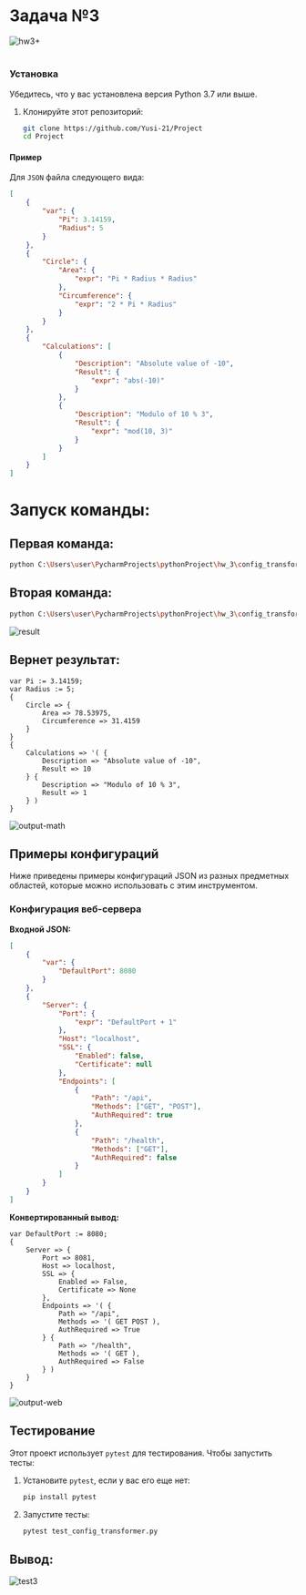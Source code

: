 # Задача №3

![hw3+](https://github.com/user-attachments/assets/d122441e-444a-409f-839c-d5b0a896edff)
# 
### Установка

Убедитесь, что у вас установлена версия Python 3.7 или выше.

1. Клонируйте этот репозиторий:

    ```bash
    git clone https://github.com/Yusi-21/Project
    cd Project
    ```
    
#### Пример

Для `JSON` файла следующего вида:

```json
[
    {
        "var": {
            "Pi": 3.14159,
            "Radius": 5
        }
    },
    {
        "Circle": {
            "Area": {
                "expr": "Pi * Radius * Radius"
            },
            "Circumference": {
                "expr": "2 * Pi * Radius"
            }
        }
    },
    {
        "Calculations": [
            {
                "Description": "Absolute value of -10",
                "Result": {
                    "expr": "abs(-10)"
                }
            },
            {
                "Description": "Modulo of 10 % 3",
                "Result": {
                    "expr": "mod(10, 3)"
                }
            }
        ]
    }
]

```

# Запуск команды:
## Первая команда:
```bash
python C:\Users\user\PycharmProjects\pythonProject\hw_3\config_transformer.py -o output.conf < C:\Users\user\PycharmProjects\pythonProject\hw_3\examples\math_constants.json
```

## Вторая команда:
```bash
python C:\Users\user\PycharmProjects\pythonProject\hw_3\config_transformer.py -o output.conf < C:\Users\user\PycharmProjects\pythonProject\hw_3\examples\web_server_config.json
```

![result](https://github.com/user-attachments/assets/b895e162-d8d3-461e-9689-96b962908a3b)

## Вернет результат:

```plaintext
var Pi := 3.14159;
var Radius := 5;
{
    Circle => {
        Area => 78.53975,
        Circumference => 31.4159
    }
}
{
    Calculations => '( {
        Description => "Absolute value of -10",
        Result => 10
    } {
        Description => "Modulo of 10 % 3",
        Result => 1
    } )
}

```
![output-math](https://github.com/user-attachments/assets/2acd30c5-de89-44c0-84df-e8eb05042a72)

## Примеры конфигураций

Ниже приведены примеры конфигураций JSON из разных предметных областей, которые можно использовать с этим инструментом.

### Конфигурация веб-сервера

**Входной JSON:**

```json
[
    {
        "var": {
            "DefaultPort": 8080
        }
    },
    {
        "Server": {
            "Port": {
                "expr": "DefaultPort + 1"
            },
            "Host": "localhost",
            "SSL": {
                "Enabled": false,
                "Certificate": null
            },
            "Endpoints": [
                {
                    "Path": "/api",
                    "Methods": ["GET", "POST"],
                    "AuthRequired": true
                },
                {
                    "Path": "/health",
                    "Methods": ["GET"],
                    "AuthRequired": false
                }
            ]
        }
    }
]

```

**Конвертированный вывод:**

```plaintext
var DefaultPort := 8080;
{
    Server => {
        Port => 8081,
        Host => localhost,
        SSL => {
            Enabled => False,
            Certificate => None
        },
        Endpoints => '( {
            Path => "/api",
            Methods => '( GET POST ),
            AuthRequired => True
        } {
            Path => "/health",
            Methods => '( GET ),
            AuthRequired => False
        } )
    }
}
```
![output-web](https://github.com/user-attachments/assets/3c5ab985-8595-4be5-b1f7-6abba423decd)

## Тестирование

Этот проект использует `pytest` для тестирования. Чтобы запустить тесты:

1. Установите `pytest`, если у вас его еще нет:

    ```bash
    pip install pytest
    ```

2. Запустите тесты:

    ```bash
    pytest test_config_transformer.py
    ```

## Вывод:
![test3](https://github.com/user-attachments/assets/637dbeaf-7779-477a-a336-d038f59ae47e)



